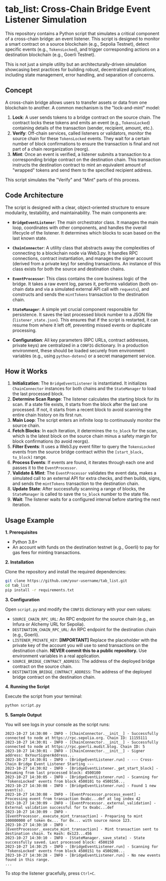# tab_list: Cross-Chain Bridge Event Listener Simulation

This repository contains a Python script that simulates a critical component of a cross-chain bridge: an event listener. This script is designed to monitor a smart contract on a source blockchain (e.g., Sepolia Testnet), detect specific events (e.g., `TokensLocked`), and trigger corresponding actions on a destination blockchain (e.g., Goerli Testnet).

This is not just a simple utility but an architecturally-driven simulation showcasing best practices for building robust, decentralized applications, including state management, error handling, and separation of concerns.

## Concept

A cross-chain bridge allows users to transfer assets or data from one blockchain to another. A common mechanism is the "lock-and-mint" model:

1.  **Lock**: A user sends tokens to a bridge contract on the source chain. The contract locks these tokens and emits an event (e.g., `TokensLocked`) containing details of the transaction (sender, recipient, amount, etc.).
2.  **Verify**: Off-chain services, called listeners or validators, monitor the source chain for these `TokensLocked` events. They wait for a certain number of block confirmations to ensure the transaction is final and not part of a chain reorganization (reorg).
3.  **Mint**: Once an event is verified, a listener submits a transaction to a corresponding bridge contract on the destination chain. This transaction instructs the destination contract to mint an equivalent amount of "wrapped" tokens and send them to the specified recipient address.

This script simulates the "Verify" and "Mint" parts of this process.

## Code Architecture

The script is designed with a clear, object-oriented structure to ensure modularity, testability, and maintainability. The main components are:

-   **`BridgeEventListener`**: The main orchestrator class. It manages the main loop, coordinates with other components, and handles the overall lifecycle of the listener. It determines which blocks to scan based on the last known state.

-   **`ChainConnector`**: A utility class that abstracts away the complexities of connecting to a blockchain node via Web3.py. It handles RPC connections, contract instantiation, and manages the signer account (derived from a private key) for sending transactions. An instance of this class exists for both the source and destination chains.

-   **`EventProcessor`**: This class contains the core business logic of the bridge. It takes a raw event log, parses it, performs validation (both on-chain data and via a simulated external API call with `requests`), and constructs and sends the `mintTokens` transaction to the destination chain.

-   **`StateManager`**: A simple yet crucial component responsible for persistence. It saves the last processed block number to a JSON file (`listener_state.json`). This ensures that if the script is restarted, it can resume from where it left off, preventing missed events or duplicate processing.

-   **Configuration**: All key parameters (RPC URLs, contract addresses, private keys) are centralized in a `CONFIG` dictionary. In a production environment, these should be loaded securely from environment variables (e.g., using `python-dotenv`) or a secret management service.

## How it Works

1.  **Initialization**: The `BridgeEventListener` is instantiated. It initializes `ChainConnector` instances for both chains and the `StateManager` to load the last processed block.
2.  **Determine Scan Range**: The listener calculates the starting block for its scan. If a state file exists, it starts from the block after the last one processed. If not, it starts from a recent block to avoid scanning the entire chain history on its first run.
3.  **Main Loop**: The script enters an infinite loop to continuously monitor the source chain.
4.  **Fetch Blocks**: In each iteration, it determines the `to_block` for the scan, which is the latest block on the source chain minus a safety margin for block confirmations (to avoid reorgs).
5.  **Filter Events**: It uses a Web3.py event filter to query the `TokensLocked` events from the source bridge contract within the `[start_block, to_block]` range.
6.  **Process Events**: If events are found, it iterates through each one and passes it to the `EventProcessor`.
7.  **Validate & Mint**: The `EventProcessor` validates the event data, makes a simulated call to an external API for extra checks, and then builds, signs, and sends the `mintTokens` transaction to the destination chain.
8.  **Update State**: After successfully scanning a range of blocks, the `StateManager` is called to save the `to_block` number to the state file.
9.  **Wait**: The listener waits for a configured interval before starting the next iteration.

## Usage Example

**1. Prerequisites**

-   Python 3.8+
-   An account with funds on the destination testnet (e.g., Goerli) to pay for gas fees for minting transactions.

**2. Installation**

Clone the repository and install the required dependencies:

```bash
git clone https://github.com/your-username/tab_list.git
cd tab_list
pip install -r requirements.txt
```

**3. Configuration**

Open `script.py` and modify the `CONFIG` dictionary with your own values:

-   `SOURCE_CHAIN_RPC_URL`: An RPC endpoint for the source chain (e.g., an Infura or Alchemy URL for Sepolia).
-   `DESTINATION_CHAIN_RPC_URL`: An RPC endpoint for the destination chain (e.g., Goerli).
-   `LISTENER_PRIVATE_KEY`: **[IMPORTANT]** Replace the placeholder with the private key of the account you will use to send transactions on the destination chain. **NEVER commit this to a public repository.** Use environment variables in a real application.
-   `SOURCE_BRIDGE_CONTRACT_ADDRESS`: The address of the deployed bridge contract on the source chain.
-   `DESTINATION_BRIDGE_CONTRACT_ADDRESS`: The address of the deployed bridge contract on the destination chain.

**4. Running the Script**

Execute the script from your terminal:

```bash
python script.py
```

**5. Sample Output**

You will see logs in your console as the script runs:

```
2023-10-27 14:30:00 - INFO - [ChainConnector.__init__] - Successfully connected to node at https://rpc.sepolia.org. Chain ID: 11155111
2023-10-27 14:30:01 - INFO - [ChainConnector.__init__] - Successfully connected to node at https://rpc.goerli.mudit.blog. Chain ID: 5
2023-10-27 14:30:01 - INFO - [ChainConnector.__init__] - Signer address: 0xYourSignerAddress...
2023-10-27 14:30:01 - INFO - [BridgeEventListener.run] - --- Cross-Chain Bridge Event Listener Starting ---
2023-10-27 14:30:02 - INFO - [BridgeEventListener._get_start_block] - Resuming from last processed block: 4500100
2023-10-27 14:30:05 - INFO - [BridgeEventListener.run] - Scanning for 'TokensLocked' events from block 4500101 to 4500150...
2023-10-27 14:30:08 - INFO - [BridgeEventListener.run] - Found 1 new event(s).
2023-10-27 14:30:08 - INFO - [EventProcessor.process_event] - Processing event from transaction 0xabc...def at log index 42
2023-10-27 14:30:09 - INFO - [EventProcessor._external_validation] - External validation successful for tx 0xabc...def
2023-10-27 14:30:09 - INFO - [EventProcessor._execute_mint_transaction] - Preparing to mint 100000000 of token 0x... for 0x... with source nonce 123.
2023-10-27 14:30:10 - INFO - [EventProcessor._execute_mint_transaction] - Mint transaction sent to destination chain. Tx Hash: 0x123...456
2023-10-27 14:30:10 - INFO - [StateManager._save_state] - State successfully saved. Last processed block: 4500150
2023-10-27 14:30:25 - INFO - [BridgeEventListener.run] - Scanning for 'TokensLocked' events from block 4500151 to 4500200...
2023-10-27 14:30:28 - INFO - [BridgeEventListener.run] - No new events found in this range.
...
```

To stop the listener gracefully, press `Ctrl+C`.
